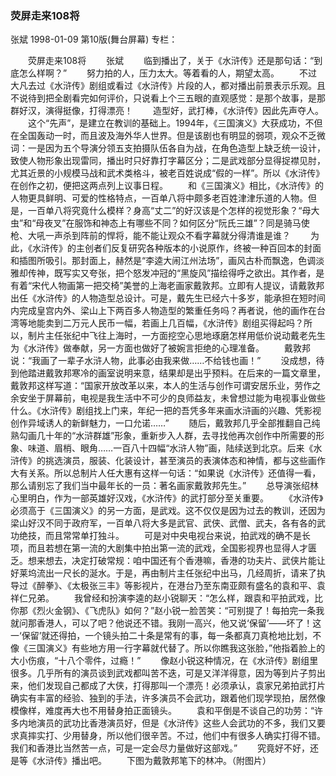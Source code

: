 ### 荧屏走来108将
张斌
1998-01-09
第10版(舞台屏幕)
专栏：

　　荧屏走来108将
　　张斌
　　临到播出了，关于《水浒传》还是那句话：“到底怎么样啊？”
　　努力拍的人，压力太大。等着看的人，期望太高。
　　不过大凡去过《水浒传》剧组或看过《水浒传》片段的人，都对播出前景表示乐观。且不说待到把全剧看完如何评价，只说看上个三五眼的直观感觉：是那个故事，是那群好汉，演得挺像，打得漂亮！
　　造型好，武打棒，《水浒传》因此先声夺人。
　　这个“先声”，是建立在教训的基础上。1994年，《三国演义》大获成功，不但在全国轰动一时，而且波及海外华人世界。但是该剧也有明显的弱项，观众不乏微词：一是因为五个导演分领五支拍摄队伍各自为战，在角色造型上缺乏统一设计，致使人物形象出现雷同，播出时只好靠打字幕区分；二是武戏部分显得捉襟见肘，尤其近景的小规模马战和武术类格斗，被老百姓说成“假的一样”。所以《水浒传》在创作之初，便把这两点列上议事日程。
　　和《三国演义》相比，《水浒传》的人物更具鲜明、可爱的性格特点，一百单八将中颇多老百姓津津乐道的人物。但是，一百单八将究竟什么模样？身高“丈二”的好汉该是个怎样的视觉形象？“母大虫”和“母夜叉”在服饰和神态上有哪些不同？如何区分“阮氏三雄”？同是骑马使枪、大吼一声杀到阵前的悍将，能不能让观众不看字幕就分得清谁是谁？
　　为此，《水浒传》的主创者们反复研究各种版本的小说原作，终被一种百回本的封面和插图所吸引。那封面上，赫然是“李逵大闹江州法场”，画风古朴而飘逸，色调淡雅却传神，既写实又夸张，把个怒发冲冠的“黑旋风”描绘得呼之欲出。其作者，是有着“宋代人物画第一把交椅”美誉的上海老画家戴敦邦。立即有人提议，请戴敦邦出任《水浒传》的人物造型总设计。可是，戴先生已经六十多岁，能承担在短时间内完成皇宫内外、梁山上下两百多人物造型的繁重任务吗？再者说，他的画作在台湾等地能卖到二万元人民币一幅，若画上几百幅，《水浒传》剧组买得起吗？所以，制片主任张纪中飞往上海时，一方面挖空心思地琢磨怎样用低价说动戴老先生为《水浒传》做奉献，另一方面也做好了被婉言拒绝的心理准备。
　　戴敦邦说：“我画了一辈子水浒人物，此事必由我来做……不给钱也画！”
　　没成想，待到他踏进戴敦邦寒冷的画室说明来意，结果却是出乎预料。在后来的一篇文章里，戴敦邦这样写道：“国家开放改革以来，本人的生活与创作可谓安居乐业，劳作之余安坐于屏幕前，电视是我生活中不可少的良师益友，未曾想过能为电视事业做些什么。《水浒传》剧组找上门来，年纪一把的吾凭多年来画水浒画的兴趣、凭影视创作异域诱人的新鲜魅力，一口允诺……”
　　随后，戴敦邦几乎全部推翻自己纯熟勾画几十年的“水浒群雄”形象，重新步入人群，去寻找他再次创作中所需要的形象、味道、眉梢、眼角……一百八十四幅“水浒人物”画，陆续送到北京。后来《水浒传》的挑选演员，服装、化装设计，甚至演员的表演体态和神情，都与这些画作大有关系。所以总制片人任大惠有这样一句话：“如果说《水浒传》还值得一看，那么请别忘了我们当中最年长的一员：著名画家戴敦邦先生。”
　　总导演张绍林心里明白，作为一部英雄好汉戏，《水浒传》的武打部分至关重要。
　　《水浒传》必须高于《三国演义》的另一方面，是武戏。这不仅仅是因为过去的教训，还因为梁山好汉不同于政府军，一百单八将大多是武官、武侠、武僧、武夫，各有各的武功绝技，而且常常单打独斗。
　　可是对中央电视台来说，拍武戏的确不是长项，而且若想在第一流的大剧集中拍出第一流的武戏，全国影视界也显得人才匮乏。想来想去，决定打破常规：咱中国还有个香港嘛，香港的功夫片、武侠片能让好莱坞流出一尺长的涎水。于是，再由制片主任张纪中出马，几经周折，请来了执导过《醉拳》、《太极张三丰》等影视片，在港台乃至东南亚颇有盛名的袁和平、袁祥仁兄弟。
　　我曾经和扮演李逵的赵小锐聊天：“怎么样，跟袁和平拍武戏，比你那《烈火金钢》、《飞虎队》如何？”赵小锐一脸苦笑：“可别提了！每拍完一条我就问那香港人，可以了吧？他说还不错。我刚一高兴，他又说‘保留’——坏了！这一‘保留’就还得拍，一个镜头拍二十条是常有的事，每一条都真刀真枪地比划，不像《三国演义》有些地方用一行字幕就代替了。所以你瞧我这张脸，”他指着脸上的大小伤痕，“十八个零件，过瘾！”
　　像赵小锐这种情况，在《水浒传》剧组里很多。几乎所有的演员谈到武戏都叫苦不迭，可是又洋洋得意，因为等到片子剪出来，他们发现自己都成了大侠，打得那叫一个漂亮！必须承认，袁家兄弟拍武打片确实有丰富的经验、独到的手法，许多演员不会武功，跟着他们现学现拍，居然像模像样，难度再大也不用替身拍正面镜头。
　　袁和平倒是不谈自己的功劳：“许多内地演员的武功比香港演员好，但是《水浒传》这些人会武功的不多，我们又要求真摔实打、少用替身，所以他们很辛苦。不过，他们中有很多人确实打得不错。我们和香港比当然苦一点，可是一定会尽力量做好这部戏。”
　　究竟好不好，还是等《水浒传》播出吧。
　　下图为戴敦邦笔下的林冲。（附图片）

